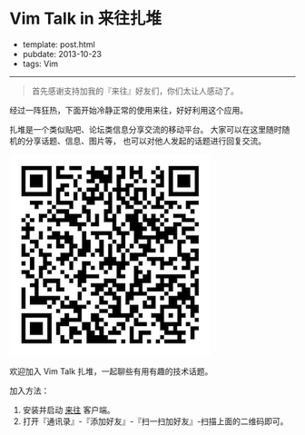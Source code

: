 
# Vim Talk in 来往扎堆

- template: post.html
- pubdate: 2013-10-23
- tags: Vim

----

> 首先感谢支持加我的『来往』好友们，你们太让人感动了。

经过一阵狂热，下面开始冷静正常的使用来往，好好利用这个应用。

扎堆是一个类似贴吧、论坛类信息分享交流的移动平台。
大家可以在这里随时随机的分享话题、信息、图片等，
也可以对他人发起的话题进行回复交流。

![二维码](/images/vim-talk-laiwangzhadui.png)

欢迎加入 Vim Talk 扎堆，一起聊些有用有趣的技术话题。

加入方法：

1. 安装并启动 [来往](https://www.laiwang.com/) 客户端。
2. 打开『通讯录』-『添加好友』-『扫一扫加好友』-扫描上面的二维码即可。
